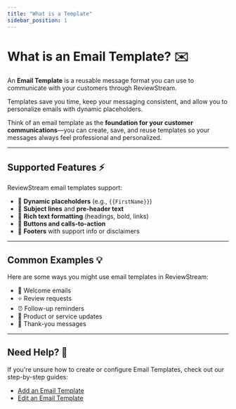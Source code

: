 ```yaml
---
title: "What is a Template"
sidebar_position: 1
---
```


# What is an Email Template? ✉️

An **Email Template** is a reusable message format you can use to communicate with your customers through ReviewStream.

Templates save you time, keep your messaging consistent, and allow you to personalize emails with dynamic placeholders.

Think of an email template as the **foundation for your customer communications**—you can create, save, and reuse templates so your messages always feel professional and personalized.

---

## Supported Features ⚡

ReviewStream email templates support:

- 🔑 **Dynamic placeholders** (e.g., `{{FirstName}}`)
- 📝 **Subject lines** and **pre-header text**
- 🎨 **Rich text formatting** (headings, bold, links)
- 🔘 **Buttons and calls-to-action**
- 📎 **Footers** with support info or disclaimers

---

## Common Examples 💡

Here are some ways you might use email templates in ReviewStream:

- 👋 Welcome emails
- ⭐ Review requests
- ⏰ Follow-up reminders
- 📢 Product or service updates
- 🙏 Thank-you messages

---

## Need Help? 🤔

If you're unsure how to create or configure Email Templates, check out our step-by-step guides:

- [Add an Email Template](../templates/add-email-template)
- [Edit an Email Template](../templates/edit-email-template)
